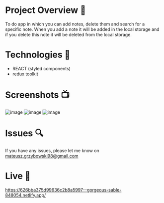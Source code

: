 # Project Overview  🎉
To do app in which you can add notes, delete them and search for a specific note. When you add a note it will be added in the local storage and if you delete this note it will be deleted from the local storage.

# Technologies 🔧
* REACT (styled components)
* redux toolkit

# Screenshots 📺
![image](https://user-images.githubusercontent.com/61913031/165926329-6cfa94ba-92df-4ed6-9c6c-062a1b44867c.png)
![image](https://user-images.githubusercontent.com/61913031/165926515-3b169237-eb6b-427e-b1f5-2729699770d5.png)
![image](https://user-images.githubusercontent.com/61913031/165926550-148871e9-add4-4358-a01b-ee95b25e9e08.png)


# Issues 🔍
 
 If you have any issues, please let me know on mateusz.grzybowski98@gmail.com

# Live 📍
https://626bba375d99636c2b8a5997--gorgeous-sable-848054.netlify.app/
